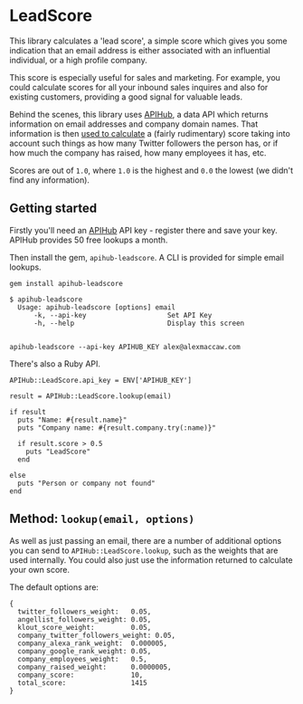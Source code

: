 # LeadScore

This library calculates a 'lead score', a simple score which gives you some indication that an email address is either associated with an influential individual, or a high profile company.

This score is especially useful for sales and marketing. For example, you could calculate scores for all your inbound sales inquires and also for existing customers, providing a good signal for valuable leads.

Behind the scenes, this library uses [APIHub](https://apihub.co), a data API which returns information on email addresses and company domain names. That information is then [used to calculate](https://github.com/maccman/apihub-lead_score/blob/master/lib/apihub/lead_score.rb#L53) a (fairly rudimentary) score taking into account such things as how many Twitter followers the person has, or if how much the company has raised, how many employees it has, etc.

Scores are out of `1.0`, where `1.0` is the highest and `0.0` the lowest (we didn't find any information).

## Getting started

Firstly you'll need an [APIHub](https://apihub.co) API key - register there and save your key. APIHub provides 50 free lookups a month.

Then install the gem, `apihub-leadscore`. A CLI is provided for simple email lookups.

    gem install apihub-leadscore

    $ apihub-leadscore
      Usage: apihub-leadscore [options] email
          -k, --api-key                    Set API Key
          -h, --help                       Display this screen


    apihub-leadscore --api-key APIHUB_KEY alex@alexmaccaw.com

There's also a Ruby API.

    APIHub::LeadScore.api_key = ENV['APIHUB_KEY']

    result = APIHub::LeadScore.lookup(email)

    if result
      puts "Name: #{result.name}"
      puts "Company name: #{result.company.try(:name)}"

      if result.score > 0.5
        puts "LeadScore"
      end

    else
      puts "Person or company not found"
    end


## Method: `lookup(email, options)`

As well as just passing an email, there are a number of additional options you can send to `APIHub::LeadScore.lookup`, such as the weights that are used internally. You could also just use the information returned to calculate your own score.

The default options are:

    {
      twitter_followers_weight:   0.05,
      angellist_followers_weight: 0.05,
      klout_score_weight:         0.05,
      company_twitter_followers_weight: 0.05,
      company_alexa_rank_weight:  0.000005,
      company_google_rank_weight: 0.05,
      company_employees_weight:   0.5,
      company_raised_weight:      0.0000005,
      company_score:              10,
      total_score:                1415
    }
